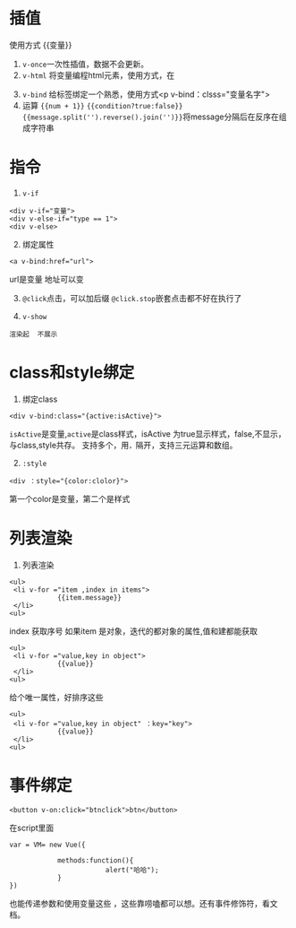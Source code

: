 


# 插值
使用方式
{{变量}}

1. `v-once`一次性插值，数据不会更新。
2. `v-html` 将变量编程html元素，使用方式，在<p v-html="变量名字">
3. `v-bind` 给标签绑定一个熟悉，使用方式<p v-bind：clsss="变量名字">
4. 运算
`{{num + 1}}` `{{condition?true:false}}` `{{message.split('').reverse().join('')}}`将message分隔后在反序在组成字符串


# 指令
1. `v-if`
```
<div v-if="变量"> 
<div v-else-if="type == 1">
<div v-else>

```

2. 绑定属性
```
<a v-bind:href="url">  
```
url是变量  地址可以变

3. `@click`点击，可以加后缀
`@click.stop`嵌套点击都不好在执行了


4. `v-show`
```
渲染起  不展示
```


# class和style绑定
1. 绑定class
```
<div v-bind:class="{active:isActive}">
```
`isActive`是变量,`active`是class样式，isActive 为true显示样式，false,不显示，与class,style共存。
支持多个，用`，`隔开，支持三元运算和数组。

2. `:style`
```
<div ：style="{color:clolor}">
```

第一个color是变量，第二个是样式


# 列表渲染

1. 列表渲染
```
<ul>
 <li v-for ="item ,index in items">
            {{item.message}}
 </li>
<ul>
```
index 获取序号
如果item 是对象，迭代的都对象的属性,值和建都能获取
```
<ul>
 <li v-for ="value,key in object">
            {{value}}
 </li>
<ul>
```

给个唯一属性，好排序这些
```
<ul>
 <li v-for ="value,key in object" ：key="key">
            {{value}}
 </li>
<ul>
```

# 事件绑定
```
<button v-on:click="btnclick">btn</button>
```
在script里面
```
var = VM= new Vue({

            methods:function(){
                        alert("哈哈");
            }
})
```

也能传递参数和使用变量这些 ，这些靠唠嗑都可以想。还有事件修饰符，看文档。